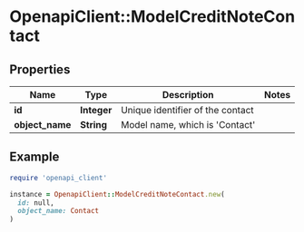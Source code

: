 # OpenapiClient::ModelCreditNoteContact

## Properties

| Name | Type | Description | Notes |
| ---- | ---- | ----------- | ----- |
| **id** | **Integer** | Unique identifier of the contact |  |
| **object_name** | **String** | Model name, which is &#39;Contact&#39; |  |

## Example

```ruby
require 'openapi_client'

instance = OpenapiClient::ModelCreditNoteContact.new(
  id: null,
  object_name: Contact
)
```

